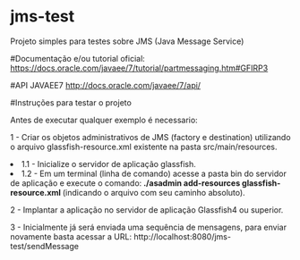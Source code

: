 # jms-test
Projeto simples para testes sobre JMS (Java Message Service)

#Documentação e/ou tutorial oficial:
https://docs.oracle.com/javaee/7/tutorial/partmessaging.htm#GFIRP3

#API JAVAEE7
http://docs.oracle.com/javaee/7/api/

#Instruções para testar o projeto

Antes de executar qualquer exemplo é necessario:

1 - Criar os objetos administrativos de JMS (factory e destination) utilizando o arquivo glassfish-resource.xml existente na pasta src/main/resources. 
<br />
<lu>
	<li>1.1 - Inicialize o servidor de aplicação glassfish.</li>
	<li>1.2 - Em um terminal (linha de comando) acesse a pasta bin do servidor de aplicação
		e execute o comando:<b> ./asadmin add-resources glassfish-resource.xml </b>(indicando o arquivo com seu caminho absoluto).</li>
</lu>

2 - Implantar a aplicação no servidor de aplicação Glassfish4 ou superior.

3 - Inicialmente já será enviada uma sequência de mensagens, para enviar novamente basta acessar a URL: http://localhost:8080/jms-test/sendMessage